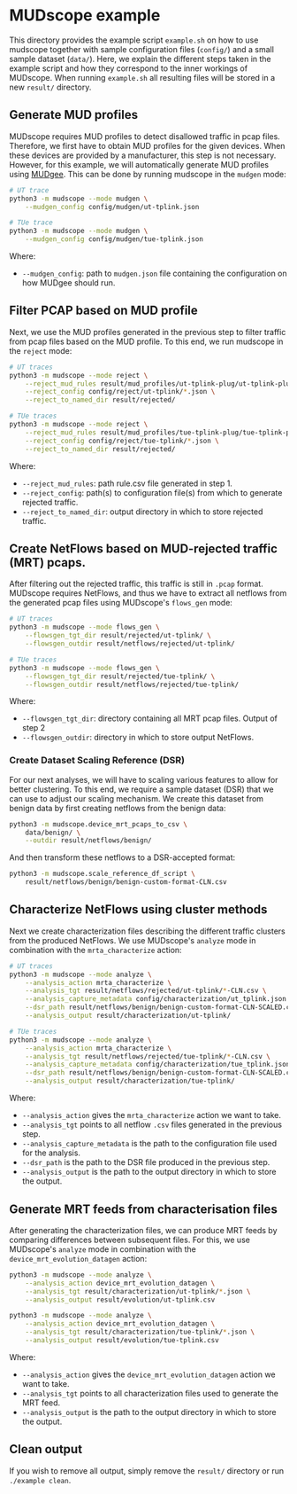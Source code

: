 # MUDscope example
This directory provides the example script `example.sh` on how to use mudscope together with sample configuration files (`config/`) and a small sample dataset (`data/`).
Here, we explain the different steps taken in the example script and how they correspond to the inner workings of MUDscope. When running `example.sh` all resulting files will be stored in a new `result/` directory.

## Generate MUD profiles
MUDscope requires MUD profiles to detect disallowed traffic in pcap files. Therefore, we first have to obtain MUD profiles for the given devices. When these devices are provided by a manufacturer, this step is not necessary. However, for this example, we will automatically generate MUD profiles using [MUDgee](https://github.com/ayyoob/mudgee). This can be done by running mudscope in the `mudgen` mode:

```bash
# UT trace
python3 -m mudscope --mode mudgen \
    --mudgen_config config/mudgen/ut-tplink.json

# TUe trace
python3 -m mudscope --mode mudgen \
    --mudgen_config config/mudgen/tue-tplink.json
```
Where:
 - `--mudgen_config`: path to `mudgen.json` file containing the configuration on how MUDgee should run.

## Filter PCAP based on MUD profile
Next, we use the MUD profiles generated in the previous step to filter traffic from pcap files based on the MUD profile. To this end, we run mudscope in the `reject` mode:

```bash
# UT traces
python3 -m mudscope --mode reject \
    --reject_mud_rules result/mud_profiles/ut-tplink-plug/ut-tplink-plugrule.csv \
    --reject_config config/reject/ut-tplink/*.json \
    --reject_to_named_dir result/rejected/

# TUe traces
python3 -m mudscope --mode reject \
    --reject_mud_rules result/mud_profiles/tue-tplink-plug/tue-tplink-plugrule.csv \
    --reject_config config/reject/tue-tplink/*.json \
    --reject_to_named_dir result/rejected/
```
Where:
 - `--reject_mud_rules`: path rule.csv file generated in step 1.
 - `--reject_config`: path(s) to configuration file(s) from which to generate rejected traffic.
 - `--reject_to_named_dir`: output directory in which to store rejected traffic.

## Create NetFlows based on MUD-rejected traffic (MRT) pcaps.
After filtering out the rejected traffic, this traffic is still in `.pcap` format. MUDscope requires NetFlows, and thus we have to extract all netflows from the generated pcap files using MUDscope's `flows_gen` mode:

```bash
# UT traces
python3 -m mudscope --mode flows_gen \
    --flowsgen_tgt_dir result/rejected/ut-tplink/ \
    --flowsgen_outdir result/netflows/rejected/ut-tplink/

# TUe traces
python3 -m mudscope --mode flows_gen \
    --flowsgen_tgt_dir result/rejected/tue-tplink/ \
    --flowsgen_outdir result/netflows/rejected/tue-tplink/
```
Where:
 - `--flowsgen_tgt_dir`: directory containing all MRT pcap files. Output of step 2 
 - `--flowsgen_outdir`: directory in which to store output NetFlows.

### Create Dataset Scaling Reference (DSR)
For our next analyses, we will have to scaling various features to allow for better clustering. To this end, we require a sample dataset (DSR) that we can use to adjust our scaling mechanism. We create this dataset from benign data by first creating netflows from the benign data:

```bash
python3 -m mudscope.device_mrt_pcaps_to_csv \
    data/benign/ \
    --outdir result/netflows/benign/
```

And then transform these netflows to a DSR-accepted format:

```bash
python3 -m mudscope.scale_reference_df_script \
    result/netflows/benign/benign-custom-format-CLN.csv
```

## Characterize NetFlows using cluster methods
Next we create characterization files describing the different traffic clusters from the produced NetFlows. We use MUDscope's `analyze` mode in combination with the `mrta_characterize` action:

```bash
# UT traces
python3 -m mudscope --mode analyze \
    --analysis_action mrta_characterize \
    --analysis_tgt result/netflows/rejected/ut-tplink/*-CLN.csv \
    --analysis_capture_metadata config/characterization/ut_tplink.json \
    --dsr_path result/netflows/benign/benign-custom-format-CLN-SCALED.csv \
    --analysis_output result/characterization/ut-tplink/

# TUe traces
python3 -m mudscope --mode analyze \
    --analysis_action mrta_characterize \
    --analysis_tgt result/netflows/rejected/tue-tplink/*-CLN.csv \
    --analysis_capture_metadata config/characterization/tue_tplink.json \
    --dsr_path result/netflows/benign/benign-custom-format-CLN-SCALED.csv \
    --analysis_output result/characterization/tue-tplink/
```
Where:
 - `--analysis_action` gives the `mrta_characterize` action we want to take.
 - `--analysis_tgt` points to all netflow `.csv` files generated in the previous step.
 - `--analysis_capture_metadata` is the path to the configuration file used for the analysis.
 - `--dsr_path` is the path to the DSR file produced in the previous step.
 - `--analysis_output` is the path to the output directory in which to store the output.

## Generate MRT feeds from characterisation files
After generating the characterization files, we can produce MRT feeds by comparing differences between subsequent files. For this, we use MUDscope's `analyze` mode in combination with the `device_mrt_evolution_datagen` action:

```bash
python3 -m mudscope --mode analyze \
    --analysis_action device_mrt_evolution_datagen \
    --analysis_tgt result/characterization/ut-tplink/*.json \
    --analysis_output result/evolution/ut-tplink.csv

python3 -m mudscope --mode analyze \
    --analysis_action device_mrt_evolution_datagen \
    --analysis_tgt result/characterization/tue-tplink/*.json \
    --analysis_output result/evolution/tue-tplink.csv
```
Where:
 - `--analysis_action` gives the `device_mrt_evolution_datagen` action we want to take.
 - `--analysis_tgt` points to all characterization files used to generate the MRT feed.
 - `--analysis_output` is the path to the output directory in which to store the output.

## Clean output
If you wish to remove all output, simply remove the `result/` directory or run `./example clean`.
